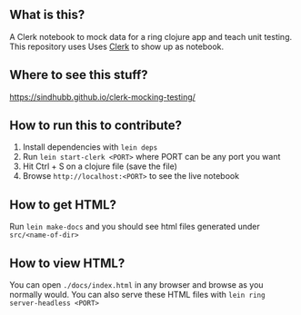 ## What is this?

A Clerk notebook to mock data for a ring clojure app and teach unit testing. 
This repository uses Uses [Clerk](https://github.com/nextjournal/clerk) to show up as notebook.

## Where to see this stuff?

https://sindhubb.github.io/clerk-mocking-testing/

## How to run this to contribute?

1. Install dependencies with `lein deps` 
2. Run `lein start-clerk <PORT>` where PORT can be any port you want
3. Hit Ctrl + S on a clojure file (save the file)
4. Browse `http://localhost:<PORT>` to see the live notebook

## How to get HTML?

Run `lein make-docs` and you should see html files generated under `src/<name-of-dir>`

## How to view HTML?

You can open `./docs/index.html` in any browser and browse as you normally would. You can also serve these HTML files with `lein ring server-headless <PORT>` 